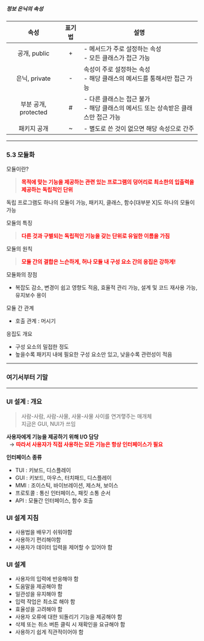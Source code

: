 <head>
  <style>
    .impotant {
    color: red;
    font-weight: bold;
}
  </style>
</head>

##### 정보 은닉의 속성  
|속성|표기법|설명|
|:---:|:---:|---|
|공개, public|+|- 메서드가 주로 설정하는 속성<br>- 모든 클래스가 접근 가능|
|은닉, private|-|속성이 주로 설정하는 속성<br>- 해당 클래스의 메서드를 통해서만 접근 가능|
|부분 공개, protected|#|- 다른 클래스는 접근 불가<br>- 해당 클래스의 메서드 또는 상속받은 클래스만 접근 가능|
|패키지 공개|~|- 별도로 쓴 것이 없으면 해당 속성으로 간주|

---
### 5.3 모듈화
모듈이란?
> <span class = impotant>목적에 맞는 기능을 제공하는 관련 있는 프로그램의 덩어리로 최소한의 입출력을 제공하는 독립적인 단위</span>

독립 프로그램도 하나의 모듈이 가능, 패키지, 클래스, 함수[대부분 X]도 하나의 모듈이 가능

모듈의 특징
> <span class = impotant>다른 것과 구별되는 독립적인 기능을 갖는 단위로 유일한 이름을 가짐</span>

모듈의 원칙
> <span class = impotant>모듈 간의 결합은 느슨하게, 허나 모듈 내 구성 요소 간의 응집은 강하게!</span>

모듈화의 장점
- 복잡도 감소, 변경이 쉽고 영향도 적음, 효율적 관리 가능, 설계 및 코드 재사용 가능, 유지보수 용이

모듈 간 관계
- 호출 관계 : 머시기

응집도 개요
- 구성 요소의 밀접한 정도
- 높을수록 패키지 내에 필요한 구성 요소만 있고, 낮을수록 관련성이 적음

---
### 여기서부터 기말

---
### UI 설계 : 개요
> 사람-사람, 사람-사물, 사물-사물 사이를 연겨랳주는 매개체  
> 지금은 GUI, NUI가 쓰임

**사용자에게 기능을 제공하기 위해 I/O 담당**  
&nbsp; &rarr; <span class = impotant>따라서 사용자가 직접 사용하는 모든 기능은 항상 인터페이스가 필요</span>
  
**인터페이스 종류**
- TUI : 키보드, 디스플레이
- GUI : 키보드, 마우스, 터치패드, 디스플레이
- MMI : 조이스틱, 바이브레이션, 제스쳐, 보이스
- 프로토콜 : 통신 인터페이스, 패킷 소통 순서
- API : 모듈간 인터페이스, 함수 호출

### UI 설계 지침
- 사용법을 배우기 쉬워야함
- 사용하기 편리해야함
- 사용자가 데이터 입력을 제어할 수 있어야 함

### UI 설계
- 사용자의 입력에 반응해야 함
- 도움말을 제공해야 함
- 일관성을 유지해야 함
- 입력 작업은 최소로 해야 함
- 효율성을 고려해야 함
- 사용자 오류에 대한 되돌리기 기능을 제공해야 함
- 삭제 또는 취소 버튼 클릭 시 재확인을 요규해야 함
- 사용하기 쉽게 직관적이어야 함